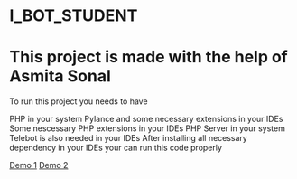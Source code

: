 # I_BOT_STUDENT

# This project is made with the help of Asmita Sonal

To run this project you needs to have

PHP in your system
Pylance and some necessary extensions in your IDEs
Some nescessary PHP extensions in your IDEs
PHP Server in your system
Telebot is also needed in your IDEs After installing all necessary dependency in your IDEs your can run this code properly

[Demo 1](image1.png)
[Demo 2](image2.png)
